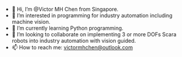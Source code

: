 - 👋 Hi, I’m @Victor MH Chen from Singapore.
- 👀 I’m interested in programming for industry automation including machine vision.
- 🌱 I’m currently learning Python programming.
- 💞️ I’m looking to collaborate on implementing 3 or more DOFs Scara robots into industry automation with vision guided.
- 📫 How to reach me: victormhchen@outlook.com

<!---
VictorChen-outlook/VictorChen-outlook is a ✨ special ✨ repository because its `README.md` (this file) appears on your GitHub profile.
You can click the Preview link to take a look at your changes.
--->
